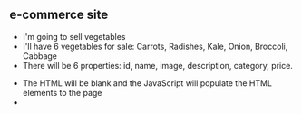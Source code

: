 ## e-commerce site

- I'm going to sell vegetables
- I'll have 6 vegetables for sale: Carrots, Radishes, Kale, Onion, Broccoli, Cabbage
- There will be 6 properties: id, name, image, description, category, price.

* The HTML will be blank and the JavaScript will populate the HTML elements to the page
*
